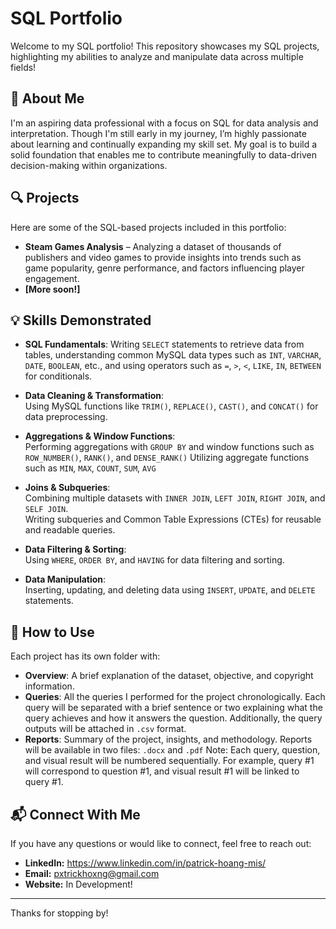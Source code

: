 # SQL Portfolio

Welcome to my SQL portfolio! This repository showcases my SQL projects, highlighting my abilities to analyze and manipulate data across multiple fields!

## 📌 About Me
I'm an aspiring data professional with a focus on SQL for data analysis and interpretation. Though I'm still early in my journey, I’m highly passionate about learning and continually expanding my skill set. My goal is to build a solid foundation that enables me to contribute meaningfully to data-driven decision-making within organizations.

## 🔍 Projects
Here are some of the SQL-based projects included in this portfolio:

- **Steam Games Analysis** – Analyzing a dataset of thousands of publishers and video games to provide insights into trends such as game popularity, genre performance, and factors influencing player engagement.
- **[More soon!]** 

## 💡 Skills Demonstrated
- **SQL Fundamentals**:
  Writing `SELECT` statements to retrieve data from tables, understanding common MySQL data types such as `INT`, `VARCHAR`, `DATE`, `BOOLEAN`, etc.,
  and using operators such as `=`, `>`, `<`, `LIKE`, `IN`, `BETWEEN` for conditionals.

- **Data Cleaning & Transformation**:  
  Using MySQL functions like `TRIM()`, `REPLACE()`, `CAST()`, and `CONCAT()` for data preprocessing.

- **Aggregations & Window Functions**:  
  Performing aggregations with `GROUP BY` and window functions such as `ROW_NUMBER()`, `RANK()`, and `DENSE_RANK()`
  Utilizing aggregate functions such as `MIN`, `MAX`, `COUNT`, `SUM`, `AVG`

- **Joins & Subqueries**:  
  Combining multiple datasets with `INNER JOIN`, `LEFT JOIN`, `RIGHT JOIN`, and `SELF JOIN`.  
  Writing subqueries and Common Table Expressions (CTEs) for reusable and readable queries.

- **Data Filtering & Sorting**:  
  Using `WHERE`, `ORDER BY`, and `HAVING` for data filtering and sorting.

- **Data Manipulation**:  
  Inserting, updating, and deleting data using `INSERT`, `UPDATE`, and `DELETE` statements.

## 📂 How to Use
Each project has its own folder with:
- **Overview**: A brief explanation of the dataset, objective, and copyright information.
- **Queries**: All the queries I performed for the project chronologically. Each query will be separated with a brief sentence or two explaining what the query achieves and how it answers the question. Additionally, the query outputs will be attached in `.csv` format.
- **Reports**: Summary of the project, insights, and methodology. Reports will be available in two files: `.docx` and `.pdf`
Note: Each query, question, and visual result will be numbered sequentially. For example, query #1 will correspond to question #1, and visual result #1 will be linked to query #1.

## 📬 Connect With Me
If you have any questions or would like to connect, feel free to reach out:
- **LinkedIn:** https://www.linkedin.com/in/patrick-hoang-mis/
- **Email:** pxtrickhoxng@gmail.com
- **Website:** In Development!

---

Thanks for stopping by!
